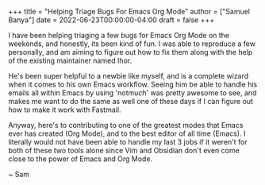 +++
title = "Helping Triage Bugs For Emacs Org Mode"
author = ["Samuel Banya"]
date = 2022-06-23T00:00:00-04:00
draft = false
+++

I have been helping triaging a few bugs for Emacs Org Mode on the weekends, and honestly, its been kind of fun. I was able to reproduce a few personally, and am aiming to figure out how to fix them along with the help of the existing maintainer named Ihor.

He's been super helpful to a newbie like myself, and is a complete wizard when it comes to his own Emacs workflow. Seeing him be able to handle his emails all within Emacs by using 'notmuch' was pretty awesome to see, and makes me want to do the same as well one of these days if I can figure out how to make it work with Fastmail.

Anyway, here's to contributing to one of the greatest modes that Emacs ever has created (Org Mode), and to the best editor of all time (Emacs). I literally would not have been able to handle my last 3 jobs if it weren't for both of these two tools alone since Vim and Obsidian don't even come close to the power of Emacs and Org Mode.

~ Sam